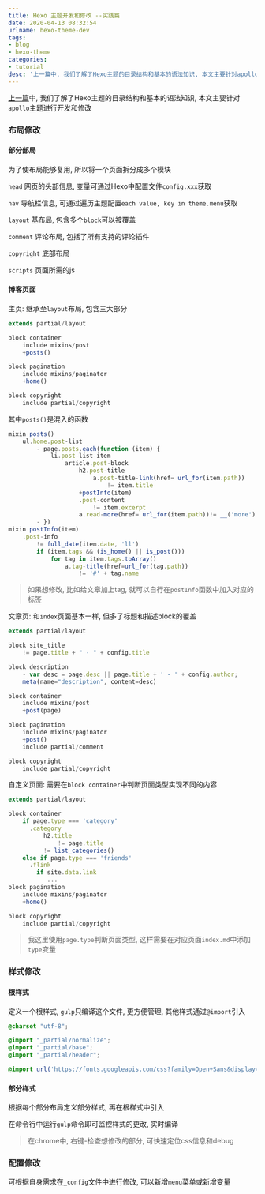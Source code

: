 ```yaml
---
title: Hexo 主题开发和修改 --实践篇
date: 2020-04-13 08:32:54
urlname: hexo-theme-dev
tags:
- blog
- hexo-theme
categories:
- tutorial
desc: '上一篇中, 我们了解了Hexo主题的目录结构和基本的语法知识, 本文主要针对apollo主题进行开发和修改'
---
```


[上一篇](https://blog.xhyh.site/tutorial/hexo-theme-theory/)中, 我们了解了Hexo主题的目录结构和基本的语法知识, 本文主要针对`apollo`主题进行开发和修改

<!--more-->

### 布局修改

#### 部分部局

为了使布局能够复用, 所以将一个页面拆分成多个模块

`head` 网页的头部信息, 变量可通过Hexo中配置文件`config.xxx`获取

`nav` 导航栏信息, 可通过遍历主题配置`each value, key in theme.menu`获取

`layout` 基布局, 包含多个`block`可以被覆盖

`comment` 评论布局, 包括了所有支持的评论插件

`copyright` 底部布局

`scripts` 页面所需的js

#### 博客页面

主页: 继承至`layout`布局, 包含三大部分

``` js
extends partial/layout

block container
    include mixins/post
    +posts()

block pagination
    include mixins/paginator
    +home()

block copyright
    include partial/copyright
```

其中`posts()`是混入的函数

``` js
mixin posts()
    ul.home.post-list
        - page.posts.each(function (item) {
            li.post-list-item
                article.post-block
                    h2.post-title
                        a.post-title-link(href= url_for(item.path))
                            != item.title
                    +postInfo(item)
                    .post-content
                        != item.excerpt
                    a.read-more(href= url_for(item.path))!= __('more')
        - })
mixin postInfo(item)
    .post-info
        != full_date(item.date, 'll')
        if (item.tags && (is_home() || is_post()))
            for tag in item.tags.toArray()
                a.tag-title(href=url_for(tag.path))
                    != '#' + tag.name
```

> 如果想修改, 比如给文章加上tag, 就可以自行在`postInfo`函数中加入对应的标签

文章页: 和`index`页面基本一样, 但多了标题和描述block的覆盖

``` js
extends partial/layout

block site_title
    != page.title + " · " + config.title

block description
    - var desc = page.desc || page.title + ' - ' + config.author;
    meta(name="description", content=desc)

block container
    include mixins/post
    +post(page)

block pagination
    include mixins/paginator
    +post()
    include partial/comment

block copyright
    include partial/copyright
```

自定义页面: 需要在`block container`中判断页面类型实现不同的内容

``` js
extends partial/layout

block container
    if page.type === 'category'
      .category  
          h2.title
              != page.title
          != list_categories()
    else if page.type === 'friends'
      .flink
        if site.data.link
           ...
block pagination
    include mixins/paginator
    +home()

block copyright
    include partial/copyright
```

> 我这里使用`page.type`判断页面类型, 这样需要在对应页面`index.md`中添加`type`变量

### 样式修改

#### 根样式

定义一个根样式, `gulp`只编译这个文件, 更方便管理, 其他样式通过`@import`引入

``` scss
@charset "utf-8";

@import "_partial/normalize";
@import "_partial/base";
@import "_partial/header";

@import url('https://fonts.googleapis.com/css?family=Open+Sans&display=swap');
```

#### 部分样式

根据每个部分布局定义部分样式, 再在根样式中引入

在命令行中运行`gulp`命令即可监控样式的更改, 实时编译

> 在chrome中, 右键-检查想修改的部分, 可快速定位css信息和debug

### 配置修改

可根据自身需求在`_config`文件中进行修改, 可以新增`menu`菜单或新增变量
